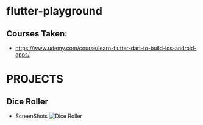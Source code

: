# flutter-playground

## Courses Taken:
- https://www.udemy.com/course/learn-flutter-dart-to-build-ios-android-apps/


# PROJECTS

## Dice Roller
- ScreenShots
![Dice Roller](documetation/DiceRoller.png)